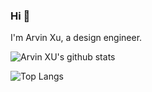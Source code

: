 ### Hi 👋

I'm Arvin Xu, a design engineer.

![Arvin XU's github stats](https://github-readme-stats.vercel.app/api?username=arvinxx&show_icons=true)

![Top Langs](https://github-readme-stats.vercel.app/api/top-langs/?username=arvinxx&layout=compact)
